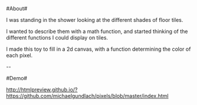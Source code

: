 #About#

I was standing in the shower looking at the different shades of floor tiles.

I wanted to describe them with a math function, and started thinking of the different functions I could display on tiles.

I made this toy to fill in a 2d canvas, with a function determining the color of each pixel.

--

#Demo#

http://htmlpreview.github.io/?https://github.com/michaelgundlach/pixels/blob/master/index.html

